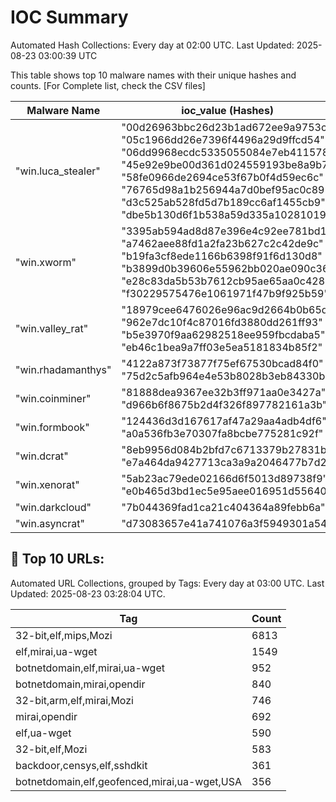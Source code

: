 # IOC Summary

Automated Hash Collections: Every day at 02:00 UTC. Last Updated: 2025-08-23 03:00:39 UTC

This table shows top 10 malware names with their unique hashes and counts. [For Complete list, check the CSV files]

| Malware Name | ioc_value (Hashes) | Count |
|--------------|--------------------|-------|
|  "win.luca_stealer" |  "00d26963bbc26d23b1ad672ee9a9753c"<br> "05c1966dd26e7396f4496a29d9ffcd54"<br> "06dd9968ecdc5335055084e7eb411578"<br> "45e92e9be00d361d024559193be8a9b7"<br> "58fe0966de2694ce53f67b0f4d59ec6c"<br> "76765d98a1b256944a7d0bef95ac0c89"<br> "d3c525ab528fd5d7b189cc6af1455cb9"<br> "dbe5b130d6f1b538a59d335a10281019" | 8 |
|  "win.xworm" |  "3395ab594ad8d87e396e4c92ee781bd1"<br> "a7462aee88fd1a2fa23b627c2c42de9c"<br> "b19fa3cf8ede1166b6398f91f6d130d8"<br> "b3899d0b39606e55962bb020ae090c36"<br> "e28c83da5b53b7612cb95ae65aa0c428"<br> "f30229575476e1061971f47b9f925b59" | 6 |
|  "win.valley_rat" |  "18979cee6476026e96ac9d2664b0b65d"<br> "962e7dc10f4c87016fd3880dd261ff93"<br> "b5e3970f9aa62982518ee959fbcdaba5"<br> "eb46c1bea9a7ff03e5ea5181834b85f2" | 4 |
|  "win.rhadamanthys" |  "4122a873f73877f75ef67530bcad84f0"<br> "75d2c5afb964e4e53b8028b3eb84330b" | 2 |
|  "win.coinminer" |  "81888dea9367ee32b3ff971aa0e3427a"<br> "d966b6f8675b2d4f326f897782161a3b" | 2 |
|  "win.formbook" |  "124436d3d167617af47a29aa4adb4df6"<br> "a0a536fb3e70307fa8bcbe775281c92f" | 2 |
|  "win.dcrat" |  "8eb9956d084b2bfd7c6713379b27831b"<br> "e7a464da9427713ca3a9a2046477b7d2" | 2 |
|  "win.xenorat" |  "5ab23ac79ede02166d6f5013d89738f9"<br> "e0b465d3bd1ec5e95aee016951d55640" | 2 |
|  "win.darkcloud" |  "7b044369fad1ca21c404364a89febb6a" | 1 |
|  "win.asyncrat" |  "d73083657e41a741076a3f5949301a54" | 1 |

<!-- url_summary_start -->
## 🔗 Top 10 URLs:

Automated URL Collections, grouped by Tags: Every day at 03:00 UTC. Last Updated: 2025-08-23 03:28:04 UTC.

| Tag | Count |
|-----|-------|
| 32-bit,elf,mips,Mozi | 6813 |
| elf,mirai,ua-wget | 1549 |
| botnetdomain,elf,mirai,ua-wget | 952 |
| botnetdomain,mirai,opendir | 840 |
| 32-bit,arm,elf,mirai,Mozi | 746 |
| mirai,opendir | 692 |
| elf,ua-wget | 590 |
| 32-bit,elf,Mozi | 583 |
| backdoor,censys,elf,sshdkit | 361 |
| botnetdomain,elf,geofenced,mirai,ua-wget,USA | 356 |
<!-- url_summary_end -->
